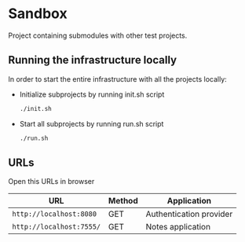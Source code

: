 # Sandbox

Project containing submodules with other test projects. 

## Running the infrastructure locally

In order to start the entire infrastructure with all the projects locally: 

- Initialize subprojects by running init.sh script
    ```sh 
    ./init.sh
    ```
- Start all subprojects by running run.sh script
    ```sh
    ./run.sh
    ```

## URLs

Open this URLs in browser

|  URL |  Method | Application |
|----------|--------------|-----------|
|`http://localhost:8080`  			| GET |    Authentication provider |
|`http://localhost:7555/`             | GET |   Notes application |
